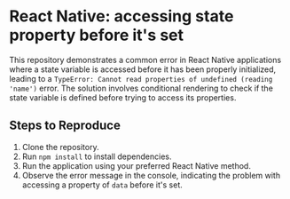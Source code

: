 # React Native: accessing state property before it's set

This repository demonstrates a common error in React Native applications where a state variable is accessed before it has been properly initialized, leading to a `TypeError: Cannot read properties of undefined (reading 'name')` error. The solution involves conditional rendering to check if the state variable is defined before trying to access its properties.

## Steps to Reproduce

1. Clone the repository.
2. Run `npm install` to install dependencies.
3. Run the application using your preferred React Native method.
4. Observe the error message in the console, indicating the problem with accessing a property of `data` before it's set.